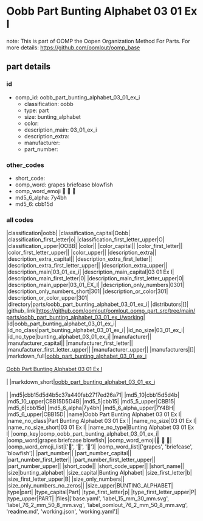 # Oobb Part Bunting Alphabet 03 01 Ex I  

note: This is part of OOMP the Oopen Organization Method For Parts. For more details: https://github.com/oomlout/oomp_base

##  part details





### id
* oomp_id: oobb_part_bunting_alphabet_03_01_ex_i
  * classification: oobb
  * type: part
  * size: bunting_alphabet
  * color: 
  * description_main: 03_01_ex_i
  * description_extra: 
  * manufacturer: 
  * part_number: 

### other_codes
* short_code: 
* oomp_word: grapes briefcase blowfish
* oomp_word_emoji :grapes: :briefcase: :blowfish:
* md5_6_alpha: 7y4bh
* md5_6: cbb15d

### all codes 
|classification|oobb|
|classification_capital|Oobb|
|classification_first_letter|o|
|classification_first_letter_upper|O|
|classification_upper|OOBB|
|color||
|color_capital||
|color_first_letter||
|color_first_letter_upper||
|color_upper||
|description_extra||
|description_extra_capital||
|description_extra_first_letter||
|description_extra_first_letter_upper||
|description_extra_upper||
|description_main|03_01_ex_i|
|description_main_capital|03 01 Ex I|
|description_main_first_letter|0|
|description_main_first_letter_upper|0|
|description_main_upper|03_01_EX_I|
|description_only_numbers|0301|
|description_only_numbers_short|301|
|description_or_color|301|
|description_or_color_upper|301|
|directory|parts/oobb_part_bunting_alphabet_03_01_ex_i|
|distributors|[]|
|github_link|https://github.com/oomlout/oomlout_oomp_part_src/tree/main/parts/oobb_part_bunting_alphabet_03_01_ex_i/working|
|id|oobb_part_bunting_alphabet_03_01_ex_i|
|id_no_class|part_bunting_alphabet_03_01_ex_i|
|id_no_size|03_01_ex_i|
|id_no_type|bunting_alphabet_03_01_ex_i|
|manufacturer||
|manufacturer_capital||
|manufacturer_first_letter||
|manufacturer_first_letter_upper||
|manufacturer_upper||
|manufacturers|[]|
|markdown_full|[oobb_part_bunting_alphabet_03_01_ex_i](https://github.com/oomlout/oomlout_oomp_part_src/tree/main/parts/oobb_part_bunting_alphabet_03_01_ex_i/working)<br>[](https://github.com/oomlout/oomlout_oomp_part_src/tree/main/parts/oobb_part_bunting_alphabet_03_01_ex_i/working)<br>[Oobb Part Bunting Alphabet 03 01 Ex I](https://github.com/oomlout/oomlout_oomp_part_src/tree/main/parts/oobb_part_bunting_alphabet_03_01_ex_i/working)<br><br>|
|markdown_short|[oobb_part_bunting_alphabet_03_01_ex_i](https://github.com/oomlout/oomlout_oomp_part_src/tree/main/parts/oobb_part_bunting_alphabet_03_01_ex_i/working)<br><br>|
|md5|cbb15d5d4b5c37a440fab2717ed26a71|
|md5_10|cbb15d5d4b|
|md5_10_upper|CBB15D5D4B|
|md5_5|cbb15|
|md5_5_upper|CBB15|
|md5_6|cbb15d|
|md5_6_alpha|7y4bh|
|md5_6_alpha_upper|7Y4BH|
|md5_6_upper|CBB15D|
|name|Oobb Part Bunting Alphabet 03 01 Ex I|
|name_no_class|Part Bunting Alphabet 03 01 Ex I|
|name_no_size|03 01 Ex I|
|name_no_size_short|03 01 Ex I|
|name_no_type|Bunting Alphabet 03 01 Ex I|
|oomp_key|oomp_oobb_part_bunting_alphabet_03_01_ex_i|
|oomp_word|grapes briefcase blowfish|
|oomp_word_emoji|:grapes: :briefcase: :blowfish:|
|oomp_word_emoji_list|[':grapes:', ':briefcase:', ':blowfish:']|
|oomp_word_list|['grapes', 'briefcase', 'blowfish']|
|part_number||
|part_number_capital||
|part_number_first_letter||
|part_number_first_letter_upper||
|part_number_upper||
|short_code||
|short_code_upper||
|short_name||
|size|bunting_alphabet|
|size_capital|Bunting Alphabet|
|size_first_letter|b|
|size_first_letter_upper|B|
|size_only_numbers||
|size_only_numbers_no_zeros||
|size_upper|BUNTING_ALPHABET|
|type|part|
|type_capital|Part|
|type_first_letter|p|
|type_first_letter_upper|P|
|type_upper|PART|
|files|['base.yaml', 'label_15_mm_30_mm.svg', 'label_76_2_mm_50_8_mm.svg', 'label_oomlout_76_2_mm_50_8_mm.svg', 'readme.md', 'working.json', 'working.yaml']|
